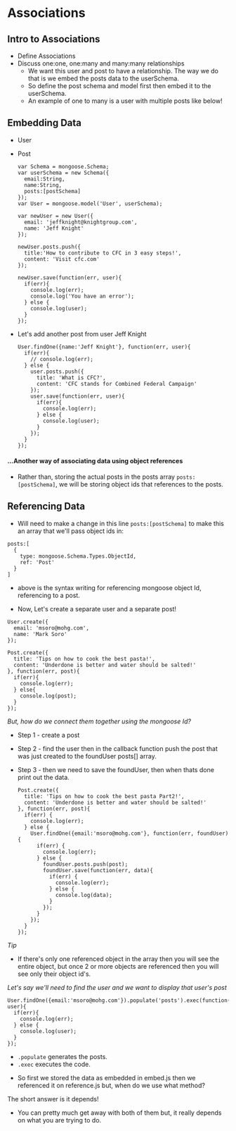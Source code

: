 # Associations

## Intro to Associations
  * Define Associations
  * Discuss one:one, one:many and many:many relationships
    - We want this user and post to have a relationship. The way we do that is we embed the posts data to the userSchema.
    - So define the post schema and model first then embed it to the userSchema.
    - An example of one to many is a user with multiple posts like below!

## Embedding Data
  * User
  * Post

    ```
    var Schema = mongoose.Schema;
    var userSchema = new Schema({
      email:String,
      name:String,
      posts:[postSchema]
    });
    var User = mongoose.model('User', userSchema);

    var newUser = new User({
      email: 'jeffknight@knightgroup.com',
      name: 'Jeff Knight'
    });

    newUser.posts.push({
      title:'How to contribute to CFC in 3 easy steps!',
      content: 'Visit cfc.com'
    });

    newUser.save(function(err, user){
      if(err){
        console.log(err);
        console.log('You have an error');
      } else {
        console.log(user);
      }
    });
    ```

  - Let's add another post from user Jeff Knight

    ```
    User.findOne({name:'Jeff Knight'}, function(err, user){
      if(err){
        // console.log(err);
      } else {
        user.posts.push({
          title: 'What is CFC?',
          content: 'CFC stands for Combined Federal Campaign'
        });
        user.save(function(err, user){
          if(err){
            console.log(err);
          } else {
            console.log(user);
          }
        });
      }
    });
    ```

#### ...Another way of associating data using **object references**
  - Rather than, storing the actual posts in the posts array `posts:[postSchema]`, we will be storing object ids that references to the posts.

## Referencing Data
  - Will need to make a change in this line `posts:[postSchema]` to make this an array that we'll pass object ids in:
  ```
  posts:[
    {
      type: mongoose.Schema.Types.ObjectId,
      ref: 'Post'
    }
  ]
  ```
  - above is the syntax writing for referencing mongoose object Id, referencing to a  post.

  - Now, Let's create a separate user and a separate post!
  ```
  User.create({
    email: 'msoro@mohg.com',
    name: 'Mark Soro'
  });

  Post.create({
    title: 'Tips on how to cook the best pasta!',
    content: 'Underdone is better and water should be salted!'
  }, function(err, post){
    if(err){
      console.log(err);
    } else{
      console.log(post);
    }
  });
  ```
  *But, how do we connect them together using the mongoose Id?*

  * Step 1 - create a post
  * Step 2 - find the user then in the callback function push the post that was just created to the foundUser posts[] array.
  * Step 3 - then we need to save the foundUser, then when thats done print out the data.

    ```
    Post.create({
      title: 'Tips on how to cook the best pasta Part2!',
      content: 'Underdone is better and water should be salted!'
    }, function(err, post){
      if(err) {
        console.log(err);
      } else {
        User.findOne({email:'msoro@mohg.com'}, function(err, foundUser){
          if(err) {
            console.log(err);
          } else {
            foundUser.posts.push(post);
            foundUser.save(function(err, data){
              if(err) {
                console.log(err);
              } else {
                console.log(data);
              }
            });
          }
        });
      }
    });
    ```

*Tip*
* If there's only one referenced object in the array then you will see the entire object, but once 2 or more objects are referenced then you will see only their object id's.

*Let's say we'll need to find the user and we want to display that user's post*
```
User.findOne({email:'msoro@mohg.com'}).populate('posts').exec(function(err, user){
  if(err){
    console.log(err);
  } else {
    console.log(user);
  }
});
```

- `.populate` generates the posts.
- `.exec` executes the code.

* So first we stored the data as embedded in embed.js then we referenced it on reference.js but, when do we use what method?

The short answer is it depends!

* You can pretty much get away with both of them but, it really depends on what you are trying to do.
